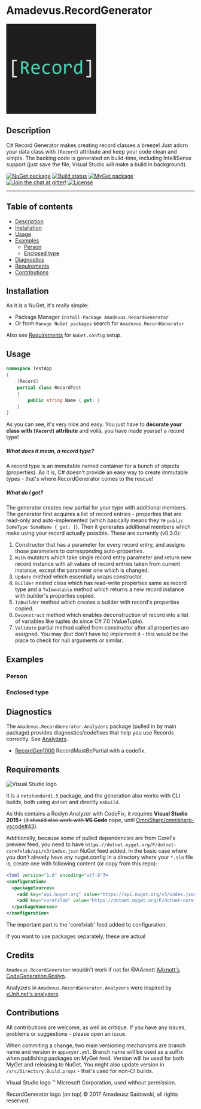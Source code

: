 ﻿# Amadevus.RecordGenerator

![RecordGenerator logo](https://raw.githubusercontent.com/amis92/RecordGenerator/master/docs/logo.png)

## Description
[Description]: #description

C# Record Generator makes creating record classes a breeze! Just adorn your data class with `[Record]` attribute and keep your code clean and simple. The backing code is generated on build-time, including IntelliSense support (just save the file, Visual Studio will make a build in background).

[![NuGet package](https://img.shields.io/nuget/v/Amadevus.RecordGenerator.svg)](https://www.nuget.org/packages/Amadevus.RecordGenerator/)
[![Build status](https://img.shields.io/appveyor/ci/amis92/recordgenerator.svg)](https://ci.appveyor.com/project/amis92/recordgenerator/branch/master)
[![MyGet package](https://img.shields.io/myget/amadevus/v/Amadevus.RecordGenerator.svg?label=myget-ci)](https://www.myget.org/feed/amadevus/package/nuget/Amadevus.RecordGenerator)
[![Join the chat at gitter!](https://img.shields.io/gitter/room/amis92/recordgenerator.svg)](https://gitter.im/amis92/RecordGenerator?utm_source=badge&utm_medium=badge&utm_campaign=pr-badge&utm_content=badge)
[![License](https://img.shields.io/github/license/amis92/recordgenerator.svg)](https://github.com/amis92/RecordGenerator/blob/master/LICENSE)

---

## Table of contents
[Table of contents]: #table-of-contents

* [Description]
* [Installation]
* [Usage]
* [Examples]
  * [Person]
  * [Enclosed type]
* [Diagnostics]
* [Requirements]
* [Contributions]

## Installation
[Installation]: #installation

As it is a NuGet, it's really simple:

* Package Manager `Install-Package Amadevus.RecordGenerator`
* Or from `Manage NuGet packages` search for `Amadevus.RecordGenerator`

Also see [Requirements] for `NuGet.config` setup.

## Usage
[Usage]: #usage

```cs
namespace TestApp
{
    [Record]
    partial class RecordTest
    {
        public string Name { get; }
    }
}
```

As you can see, it's very nice and easy. You just have to **decorate your class
with `[Record]` attribute** and voilà, you have made yoursef a record type!

##### What does it mean, a record type?

A record type is an immutable named container for a bunch of objects (properties). As it is,
C# doesn't provide an easy way to create immutable types - that's where RecordGenerator comes to
the rescue!

##### What do I get?

The generator creates new partial for your type with additional members. The generator first
acquires a list of record entries - properties that are read-only and auto-implemented
(which basically means they're `public SomeType SomeName { get; }`). Then it generates additional
members which make using your record actually possible. These are currently (v0.3.0):

1. Constructor that has a parameter for every record entry, and assigns those parameters
   to corresponding auto-properties.
2. `With` mutators which take single record entry parameter and return new record instance
   with all values of record entries taken from current instance, except the parameter one which 
   is changed.
3. `Update` method which essentially wraps constructor.
4. `Builder` nested class which has read-write properties same as record type and a `ToImmutable`
    method which returns a new record instance with builder's properties copied.
5. `ToBuilder` method which creates a builder with record's properties copied.
6. `Deconstruct` method which enables deconstruction of record into a list of variables like
    tuples do since C# 7.0 (ValueTuple).
7. `Validate` partial method called from constructor after all properties are assigned. You may
    (but don't have to) implement it - this would be the place to check for null arguments or similar.

## Examples
[Examples]: #examples

### Person
[Person]: examples/Person.md

### Enclosed type
[Enclosed type]: #examples/History.md

## Diagnostics
[Diagnostics]: #diagnostics

The `Amadevus.RecordGenerator.Analyzers` package (pulled in by main package) provides
 diagnostics/codefixes that help you use Records correctly. See [Analyzers].

* [RecordGen1000](analyzers/rules/RecordGen1000.md) RecordMustBePartial with a codefix.

## Requirements
[Requirements]: #requirements

![Visual Studio logo](https://upload.wikimedia.org/wikipedia/commons/6/61/Visual_Studio_2017_logo_and_wordmark.svg)

It is a `netstandard1.5` package, and the generation also works with CLI builds, both using `dotnet` and directly `msbuild`.

As this contains a Roslyn Analyzer with CodeFix, it requires **Visual Studio 2015+** (~~it should also work
with **VS Code**~~ nope, until [OmniSharp/omnisharp-vscode#43](https://github.com/OmniSharp/omnisharp-vscode/issues/43)).

Additionally, because some of pulled dependencies are from CoreFx preview feed, you need to have `https://dotnet.myget.org/F/dotnet-corefxlab/api/v3/index.json` NuGet feed added. In the basic case where you don't already have any nuget.config in a directory where your `*.sln` file is, create one with following content (or copy from this repo):
```xml
<?xml version="1.0" encoding="utf-8"?>
<configuration>
  <packageSources>
    <add key="api.nuget.org" value="https://api.nuget.org/v3/index.json" />
    <add key="corefxlab" value="https://dotnet.myget.org/F/dotnet-corefxlab/api/v3/index.json" />
  </packageSources>
</configuration>
```
The important part is the 'corefxlab' feed added to configuration.

If you want to use packages separately, these are actual

## Credits
[Credits]: #credits

`Amadevus.RecordGenerator` wouldn't work if not for @AArnott [AArnott's CodeGeneration.Roslyn](https://github.com/AArnott/CodeGeneration.Roslyn).

Analyzers in `Amadevus.RecordGenerator.Analyzers` were inspired by [xUnit.net's analyzers](https://github.com/xunit/xunit.analyzers).

## Contributions
[Contributions]: #contributions

All contributions are welcome, as well as critique. If you have any issues, problems or suggestions -
please open an issue.

When commiting a change, two main versioning mechanisms are branch name and version in `appveyor.yml`. Branch name will be used as a suffix when publishing packages on MyGet feed. Version will be used for both MyGet and releasing to NuGet. You might also update version in `/src/Directory.Build.props` - that's used for non-CI builds.

Visual Studio logo ™ Microsoft Corporation, used without permission.

RecordGenerator logo (on top) © 2017 Amadeusz Sadowski, all rights reserved.

[Analyzers]: analyzers/
